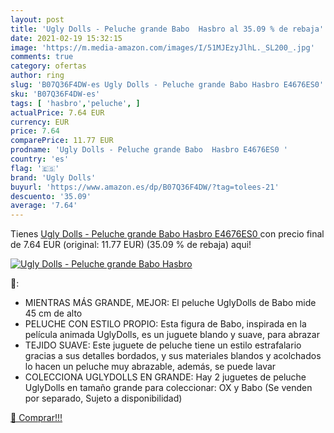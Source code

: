 ```yaml
---
layout: post
title: 'Ugly Dolls - Peluche grande Babo  Hasbro al 35.09 % de rebaja'
date: 2021-02-19 15:32:15
image: 'https://m.media-amazon.com/images/I/51MJEzyJlhL._SL200_.jpg'
comments: true
category: ofertas
author: ring
slug: 'B07Q36F4DW-es Ugly Dolls - Peluche grande Babo Hasbro E4676ES0'
sku: 'B07Q36F4DW-es'
tags: [ 'hasbro','peluche', ]
actualPrice: 7.64 EUR
currency: EUR
price: 7.64
comparePrice: 11.77 EUR
prodname: 'Ugly Dolls - Peluche grande Babo  Hasbro E4676ES0 '
country: 'es'
flag: '🇪🇸'
brand: 'Ugly Dolls'
buyurl: 'https://www.amazon.es/dp/B07Q36F4DW/?tag=tolees-21'
descuento: '35.09'
average: '7.64'
---
```


Tienes [Ugly Dolls - Peluche grande Babo  Hasbro E4676ES0 ](https://www.amazon.es/dp/B07Q36F4DW/?tag=tolees-21) con precio final de  7.64 EUR (original: 11.77 EUR) (35.09 %  de rebaja) aqui!

[![Ugly Dolls - Peluche grande Babo  Hasbro](https://m.media-amazon.com/images/I/51MJEzyJlhL._SL200_.jpg)](https://www.amazon.es/dp/B07Q36F4DW/?tag=tolees-21)

🔎:

- MIENTRAS MÁS GRANDE, MEJOR: El peluche UglyDolls de Babo mide 45 cm de alto
- PELUCHE CON ESTILO PROPIO: Esta figura de Babo, inspirada en la película animada UglyDolls, es un juguete blando y suave, para abrazar
- TEJIDO SUAVE: Este juguete de peluche tiene un estilo estrafalario gracias a sus detalles bordados, y sus materiales blandos y acolchados lo hacen un peluche muy abrazable, además, se puede lavar
- COLECCIONA UGLYDOLLS EN GRANDE: Hay 2 juguetes de peluche UglyDolls en tamaño grande para coleccionar: OX y Babo (Se venden por separado, Sujeto a disponibilidad)

[🛒 Comprar!!!](https://www.amazon.es/dp/B07Q36F4DW/?tag=tolees-21)
